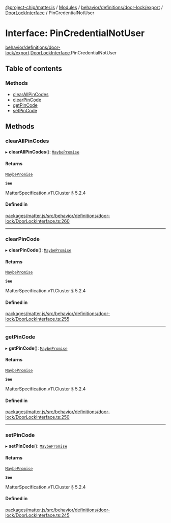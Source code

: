 [@project-chip/matter.js](../README.md) / [Modules](../modules.md) / [behavior/definitions/door-lock/export](../modules/behavior_definitions_door_lock_export.md) / [DoorLockInterface](../modules/behavior_definitions_door_lock_export.DoorLockInterface.md) / PinCredentialNotUser

# Interface: PinCredentialNotUser

[behavior/definitions/door-lock/export](../modules/behavior_definitions_door_lock_export.md).[DoorLockInterface](../modules/behavior_definitions_door_lock_export.DoorLockInterface.md).PinCredentialNotUser

## Table of contents

### Methods

- [clearAllPinCodes](behavior_definitions_door_lock_export.DoorLockInterface.PinCredentialNotUser.md#clearallpincodes)
- [clearPinCode](behavior_definitions_door_lock_export.DoorLockInterface.PinCredentialNotUser.md#clearpincode)
- [getPinCode](behavior_definitions_door_lock_export.DoorLockInterface.PinCredentialNotUser.md#getpincode)
- [setPinCode](behavior_definitions_door_lock_export.DoorLockInterface.PinCredentialNotUser.md#setpincode)

## Methods

### clearAllPinCodes

▸ **clearAllPinCodes**(): [`MaybePromise`](../modules/util_export.md#maybepromise)

#### Returns

[`MaybePromise`](../modules/util_export.md#maybepromise)

**`See`**

MatterSpecification.v11.Cluster § 5.2.4

#### Defined in

[packages/matter.js/src/behavior/definitions/door-lock/DoorLockInterface.ts:260](https://github.com/project-chip/matter.js/blob/558e12c94a201592c28c7bc0743705360b3e5ca6/packages/matter.js/src/behavior/definitions/door-lock/DoorLockInterface.ts#L260)

___

### clearPinCode

▸ **clearPinCode**(): [`MaybePromise`](../modules/util_export.md#maybepromise)

#### Returns

[`MaybePromise`](../modules/util_export.md#maybepromise)

**`See`**

MatterSpecification.v11.Cluster § 5.2.4

#### Defined in

[packages/matter.js/src/behavior/definitions/door-lock/DoorLockInterface.ts:255](https://github.com/project-chip/matter.js/blob/558e12c94a201592c28c7bc0743705360b3e5ca6/packages/matter.js/src/behavior/definitions/door-lock/DoorLockInterface.ts#L255)

___

### getPinCode

▸ **getPinCode**(): [`MaybePromise`](../modules/util_export.md#maybepromise)

#### Returns

[`MaybePromise`](../modules/util_export.md#maybepromise)

**`See`**

MatterSpecification.v11.Cluster § 5.2.4

#### Defined in

[packages/matter.js/src/behavior/definitions/door-lock/DoorLockInterface.ts:250](https://github.com/project-chip/matter.js/blob/558e12c94a201592c28c7bc0743705360b3e5ca6/packages/matter.js/src/behavior/definitions/door-lock/DoorLockInterface.ts#L250)

___

### setPinCode

▸ **setPinCode**(): [`MaybePromise`](../modules/util_export.md#maybepromise)

#### Returns

[`MaybePromise`](../modules/util_export.md#maybepromise)

**`See`**

MatterSpecification.v11.Cluster § 5.2.4

#### Defined in

[packages/matter.js/src/behavior/definitions/door-lock/DoorLockInterface.ts:245](https://github.com/project-chip/matter.js/blob/558e12c94a201592c28c7bc0743705360b3e5ca6/packages/matter.js/src/behavior/definitions/door-lock/DoorLockInterface.ts#L245)
